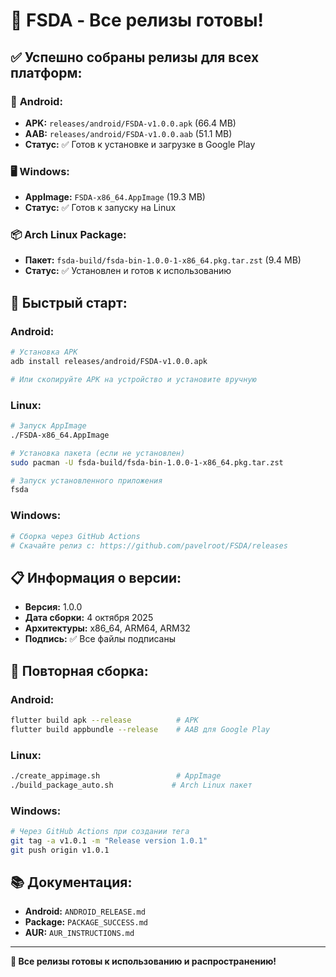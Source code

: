 # 🚀 FSDA - Все релизы готовы!

## ✅ Успешно собраны релизы для всех платформ:

### 📱 **Android:**
- **APK:** `releases/android/FSDA-v1.0.0.apk` (66.4 MB)
- **AAB:** `releases/android/FSDA-v1.0.0.aab` (51.1 MB)
- **Статус:** ✅ Готов к установке и загрузке в Google Play

### 🖥️ **Windows:**
- **AppImage:** `FSDA-x86_64.AppImage` (19.3 MB)
- **Статус:** ✅ Готов к запуску на Linux

### 📦 **Arch Linux Package:**
- **Пакет:** `fsda-build/fsda-bin-1.0.0-1-x86_64.pkg.tar.zst` (9.4 MB)
- **Статус:** ✅ Установлен и готов к использованию

## 🎯 **Быстрый старт:**

### **Android:**
```bash
# Установка APK
adb install releases/android/FSDA-v1.0.0.apk

# Или скопируйте APK на устройство и установите вручную
```

### **Linux:**
```bash
# Запуск AppImage
./FSDA-x86_64.AppImage

# Установка пакета (если не установлен)
sudo pacman -U fsda-build/fsda-bin-1.0.0-1-x86_64.pkg.tar.zst

# Запуск установленного приложения
fsda
```

### **Windows:**
```bash
# Сборка через GitHub Actions
# Скачайте релиз с: https://github.com/pavelroot/FSDA/releases
```

## 📋 **Информация о версии:**

- **Версия:** 1.0.0
- **Дата сборки:** 4 октября 2025
- **Архитектуры:** x86_64, ARM64, ARM32
- **Подпись:** ✅ Все файлы подписаны

## 🔄 **Повторная сборка:**

### **Android:**
```bash
flutter build apk --release          # APK
flutter build appbundle --release    # AAB для Google Play
```

### **Linux:**
```bash
./create_appimage.sh                 # AppImage
./build_package_auto.sh             # Arch Linux пакет
```

### **Windows:**
```bash
# Через GitHub Actions при создании тега
git tag -a v1.0.1 -m "Release version 1.0.1"
git push origin v1.0.1
```

## 📚 **Документация:**

- **Android:** `ANDROID_RELEASE.md`
- **Package:** `PACKAGE_SUCCESS.md`
- **AUR:** `AUR_INSTRUCTIONS.md`

---

**🎉 Все релизы готовы к использованию и распространению!**
